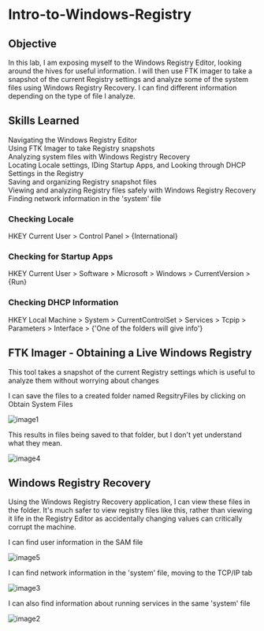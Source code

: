 # Intro-to-Windows-Registry 
## Objective
In this lab, I am exposing myself to the Windows Registry Editor,
looking around the hives for useful information. I will then use FTK
imager to take a snapshot of the current Registry settings and analyze
some of the system files using Windows Registry Recovery. I can find
different information depending on the type of file I analyze.

## Skills Learned
Navigating the Windows Registry Editor<br>
Using FTK Imager to take Registry snapshots<br>
Analyzing system files with Windows Registry Recovery<br>
Locating Locale settings, IDing Startup Apps, and Looking through DHCP Settings in the Registry<br>
Saving and organizing Registry snapshot files<br>
Viewing and analyzing Registry files safely with Windows Registry Recovery<br>
Finding network information in the 'system' file<br>

### **Checking Locale**

HKEY Current User \> Control Panel \> {International}

### **Checking for Startup Apps**

HKEY Current User \> Software \> Microsoft \> Windows \> CurrentVersion
\> {Run}

### **Checking DHCP Information**

HKEY Local Machine \> System \> CurrentControlSet \> Services \> Tcpip
\> Parameters \> Interface \> {'One of the folders will give info'}

## FTK Imager - Obtaining a Live Windows Registry

This tool takes a snapshot of the current Registry settings which is
useful to analyze them without worrying about changes

I can save the files to a created folder named RegsitryFiles by clicking
on Obtain System Files

![image1](https://github.com/user-attachments/assets/7beba5fd-3978-46b1-b55a-2167101548ba)


This results in files being saved to that folder, but I don't yet
understand what they mean.

![image4](https://github.com/user-attachments/assets/5beac684-1475-4304-a9a8-4c335014830b)


## **Windows Registry Recovery**

Using the Windows Registry Recovery application, I can view these files
in the folder. It's much safer to view registry files like this, rather
than viewing it life in the Registry Editor as accidentally changing
values can critically corrupt the machine.

I can find user information in the SAM file

![image5](https://github.com/user-attachments/assets/9d3d6563-61b3-4c9e-b1c3-0718c1e99c31)


I can find network information in the 'system' file, moving to the
TCP/IP tab

![image3](https://github.com/user-attachments/assets/998f7839-c3e4-45c1-b49b-c789f30ec2a1)


I can also find information about running services in the same 'system'
file

![image2](https://github.com/user-attachments/assets/18759477-34aa-4b68-bc58-1195cfb4eb25)

